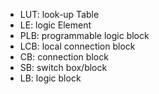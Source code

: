 - LUT: look-up Table
- LE: logic Element
- PLB: programmable logic block
- LCB: local connection block
- CB: connection block
- SB: switch box/block
- LB: logic block
